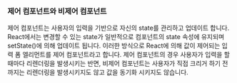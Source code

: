 ### 제어 컴포넌트와 비제어 컴포넌트

제어 컴포넌트는 사용자의 입력을 기반으로 자신의 state를 관리하고 업데이트 합니다.
React에서는 변경할 수 있는 state가 일반적으로 컴포넌트의 state 속성에 유지되며 setState()에 의해 업데이트 됩니다.
이러한 방식으로 React에 의해 값이 제어되는 입력 폼 엘리먼트를 제어 컴포넌트라고 합니다.
제어 컴포넌트의 경우 사용자가 입력을 할 때마다 리렌더링을 발생시키는 반면, 비제어 컴포넌트는 사용자가 직접 크리거 하기 전까지는 리렌더링을 발생시키지도 않고 값을 동기화 시키지도 않습니다.
